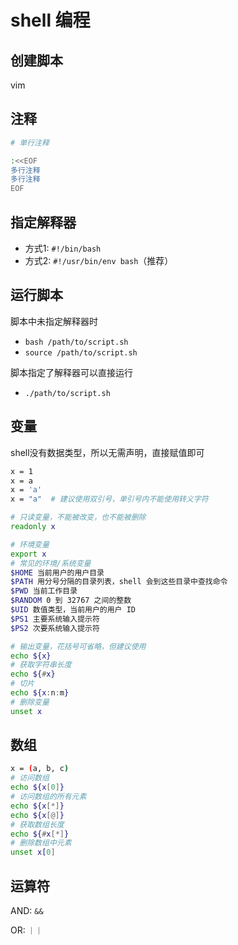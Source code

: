 # shell 编程

## 创建脚本

vim

## 注释

```bash
# 单行注释

:<<EOF
多行注释
多行注释
EOF
```

## 指定解释器

- 方式1: `#!/bin/bash`
- 方式2: `#!/usr/bin/env bash`（推荐）


## 运行脚本

脚本中未指定解释器时

- `bash /path/to/script.sh`
- `source /path/to/script.sh`

脚本指定了解释器可以直接运行

- `./path/to/script.sh`

## 变量

shell没有数据类型，所以无需声明，直接赋值即可

```bash
x = 1
x = a
x = 'a'
x = "a"  # 建议使用双引号，单引号内不能使用转义字符
```

```bash
# 只读变量，不能被改变，也不能被删除
readonly x

# 环境变量
export x
# 常见的环境/系统变量
$HOME 当前用户的用户目录
$PATH 用分号分隔的目录列表，shell 会到这些目录中查找命令
$PWD 当前工作目录
$RANDOM 0 到 32767 之间的整数
$UID 数值类型，当前用户的用户 ID
$PS1 主要系统输入提示符
$PS2 次要系统输入提示符
```

```bash
# 输出变量，花括号可省略，但建议使用
echo ${x}
# 获取字符串长度
echo ${#x}
# 切片
echo ${x:n:m}
# 删除变量
unset x
```

## 数组

```bash
x = (a, b, c)
# 访问数组
echo ${x[0]}
# 访问数组的所有元素
echo ${x[*]}
echo ${x[@]}
# 获取数组长度
echo ${#x[*]}
# 删除数组中元素
unset x[0]
```

## 运算符

AND: `&&`

OR: `｜｜`
